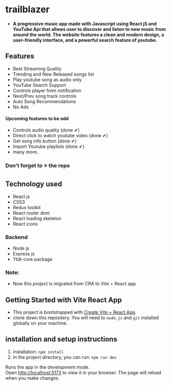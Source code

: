 # trailblazer

- **A progressive music app made with Javascript using React jS and YouTube Api that allows user to discover and listen to new music from around the world. The website features a clean and modern design, a user-friendly interface, and a powerful search feature of youtube.**

## Features

- Best Streaming Quality
- Trending and New Released songs list
- Play youtube song as audio only
- YouTube Search Support
- Controls player from notification
- Next/Prev song track controls
- Auto Song Recommendations
- No Ads

#### Upcoming features to be add

- Controls audio quality (done ✔)
- Direct click to watch youtube video (done ✔)
- Get song info button (done ✔)
- Import Youtube playlists (done ✔)
- many more..

### Don't forget to :star: the repo

## Technology used

- React js
- CSS3
- Redux toolkit
- React router dom
- React loading skeleton
- React icons

### Backend

- Node js
- Express js
- Ytdl-core package

### Note:

- Now this project is migrated from CRA to Vite + React app

## Getting Started with Vite React App

- This project is bootstrapped with [Create Vite + React App](https://github.com/vitejs/vite/tree/main/packages/create-vite).
- clone down this repositery. You will need to `node.js` and `git` installed globally on your machine.

## installation and setup instructions

1. installation: `npm install`
2. In the project directory, you can run: `npm run dev`

Runs the app in the development mode.\
Open [http://localhost:5173](http://localhost:5173) to view it in your browser.
The page will reload when you make changes.
